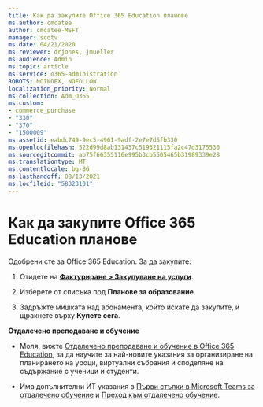```yaml
---
title: Как да закупите Office 365 Education планове
ms.author: cmcatee
author: cmcatee-MSFT
manager: scotv
ms.date: 04/21/2020
ms.reviewer: drjones, jmueller
ms.audience: Admin
ms.topic: article
ms.service: o365-administration
ROBOTS: NOINDEX, NOFOLLOW
localization_priority: Normal
ms.collection: Adm_O365
ms.custom:
- commerce_purchase
- "330"
- "370"
- "1500009"
ms.assetid: eabdc749-9ec5-4961-9adf-2e7e7d5fb330
ms.openlocfilehash: 522d99d8ab131437c519321115fa2c47d3175530
ms.sourcegitcommit: ab75f66355116e995b3cb5505465b31989339e28
ms.translationtype: MT
ms.contentlocale: bg-BG
ms.lasthandoff: 08/13/2021
ms.locfileid: "58323101"
---
```

# <a name="how-to-purchase-office-365-education-plans"></a>Как да закупите Office 365 Education планове

Одобрени сте за Office 365 Education.  За да закупите:

1. Отидете на **[Фактуриране > Закупуване на услуги](https://portal.office.com/AdminPortal/Home#/catalog)**.

2. Изберете от списъка под **Планове за образование**.

3. Задръжте мишката над абонамента, който искате да закупите, и щракнете върху **Купете сега**.

**Отдалечено преподаване и обучение**

- Моля, вижте [Отдалечено преподаване и обучение в Office 365 Education](https://support.office.com/article/remote-teaching-and-learning-in-office-365-education-f651ccae-7b65-478b-8366-51bb884025c4), за да научите за най-новите указания за организиране на планирането на уроци, виртуални събрания и споделяне на съдържание с ученици и студенти.

- Има допълнителни ИТ указания в [Първи стъпки в Microsoft Teams за отдалечено обучение](https://docs.microsoft.com/MicrosoftTeams/remote-learning-edu) и [Преход към отдалечено обучение](https://www.microsoft.com/education/remote-learning).
